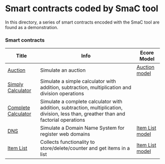 **Smart contracts coded by SmaC tool**
================
In this directory, a series of smart contracts encoded with the SmaC tool are found as a demonstration.
### Smart contracts

| Title | Info | Ecore Model
| --- | --- | --- |
| [Auction](https://schd.ws/hosted_files/appseccalifornia2018/00/AppSecCali%202018%20-%20Predicting%20Random%20Numbers%20in%20Ethereum%20Smart%20Contracts.pdf) | Simulate an auction| [Auction model](https://github.com/KybeleResearch/SmaC/blob/main/Example%20Models/ItemList.xmi)
| [Simply Calculator](https://schd.ws/hosted_files/appseccalifornia2018/00/AppSecCali%202018%20-%20Predicting%20Random%20Numbers%20in%20Ethereum%20Smart%20Contracts.pdf) | Simulate a simple calculator with addition, subtraction, multiplication and division operations |
| [Complete Calculator](https://schd.ws/hosted_files/appseccalifornia2018/00/AppSecCali%202018%20-%20Predicting%20Random%20Numbers%20in%20Ethereum%20Smart%20Contracts.pdf) | Simulate a complete calculator with addition, subtraction, multiplication, division, less than, greather than and factorial operations |
| [DNS](https://github.com/KybeleResearch/SmaC/blob/main/Example%20Models/DNS.sce) | Simulate a Domain Name System for register web domains | [Item List model](https://github.com/KybeleResearch/SmaC/blob/main/Example%20Models/DNS.xmi)
 [Item List](https://github.com/KybeleResearch/SmaC/blob/main/Example%20Models/ItemList.sce) | Collects functionality to store/delete/counter and get items in a list |  [Item List model](https://github.com/KybeleResearch/SmaC/blob/main/Example%20Models/ItemList.xmi)

